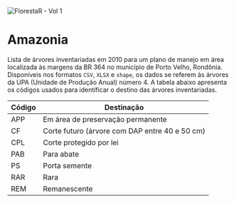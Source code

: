 
![**Floresta*R*** - Vol 1](https://user-images.githubusercontent.com/100598348/156361337-5af96e07-0201-48be-893e-d2c7e5b2a473.png)

# Amazonia

Lista de árvores inventariadas em 2010 para um plano de manejo em área localizada às margens da BR 364 no município de Porto Velho, Rondônia. Disponíveis nos formatos `CSV`, `XLSX` e `shape`, os dados se referem às árvores da UPA (Unidade de Produção Anual) número 4.  A tabela abaixo apresenta os códigos usados para identificar o destino das árvores inventariadas.

| Código | Destinação |
|--------|------------|
| APP | Em área de preservação permanente |
| CF | Corte futuro (árvore com DAP entre 40 e 50 cm) |
| CPL | Corte protegido por lei |
| PAB | Para abate |
| PS | Porta semente |
| RAR | Rara |
| REM | Remanescente |
